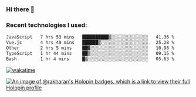 ### Hi there 👋

### Recent technologies I used:
<!--START_SECTION:waka-->

```txt
JavaScript   7 hrs 53 mins   ██████████▒░░░░░░░░░░░░░░   41.36 %
Vue.js       4 hrs 49 mins   ██████▒░░░░░░░░░░░░░░░░░░   25.28 %
Other        2 hrs 5 mins    ██▓░░░░░░░░░░░░░░░░░░░░░░   10.98 %
TypeScript   1 hr 44 mins    ██▒░░░░░░░░░░░░░░░░░░░░░░   09.15 %
Bash         1 hr 4 mins     █▒░░░░░░░░░░░░░░░░░░░░░░░   05.63 %
```

<!--END_SECTION:waka-->
[![wakatime](https://wakatime.com/badge/user/fe50d444-0cee-4d14-a0b3-b9e8509eb4d0.svg)](https://wakatime.com/@fe50d444-0cee-4d14-a0b3-b9e8509eb4d0)

[![An image of @rakharan's Holopin badges, which is a link to view their full Holopin profile](https://holopin.me/rakharan)](https://holopin.io/@rakharan)
